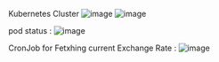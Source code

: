 Kubernetes Cluster
![image](https://github.com/user-attachments/assets/7c80b1dc-b0ba-461d-b8a0-8b03eece7924)
![image](https://github.com/user-attachments/assets/8e1f5d26-b3d0-44dc-91d5-4b6e4f62bdb0)

pod status :
![image](https://github.com/user-attachments/assets/72cb44e7-3610-4a64-9b52-d3c2e2029cf0)

CronJob for Fetxhing current Exchange Rate :
![image](https://github.com/user-attachments/assets/a9deb9d2-af0f-4e75-92dd-f5541727d1ff)

